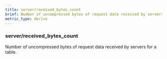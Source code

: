 ```yaml
---
title: server/received_bytes_count
brief: Number of uncompressed bytes of request data received by servers for a table.
metric_type: derive
---
```

### server/received_bytes_count

Number of uncompressed bytes of request data received by servers for a table.
